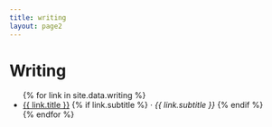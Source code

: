 ```yaml
---
title: writing
layout: page2
---
```


# Writing

<ul class="writing1 list-unstyled mt-5">
  {% for link in site.data.writing %}
  <li class="mb-3"><a href="{{ link.url }}" target="writing">{{ link.title }}</a>
      {% if link.subtitle %}
      &middot; <i class="tag">{{ link.subtitle }}</i>
      {% endif %}
  </li>
  {% endfor %}
</ul>
